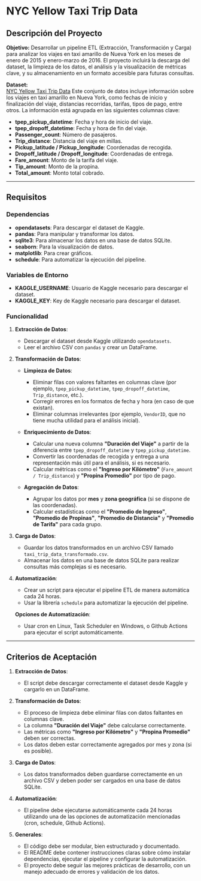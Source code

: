 # NYC Yellow Taxi Trip Data

## Descripción del Proyecto

**Objetivo:**
Desarrollar un pipeline ETL (Extracción, Transformación y Carga) para analizar los viajes en taxi amarillo de Nueva York en los meses de enero de 2015 y enero-marzo de 2016. El proyecto incluirá la descarga del dataset, la limpieza de los datos, el análisis y la visualización de métricas clave, y su almacenamiento en un formato accesible para futuras consultas.

**Dataset:**  
[NYC Yellow Taxi Trip Data](https://www.kaggle.com/datasets/elemento/nyc-yellow-taxi-trip-data)
Este conjunto de datos incluye información sobre los viajes en taxi amarillo en Nueva York, como fechas de inicio y finalización del viaje, distancias recorridas, tarifas, tipos de pago, entre otros. La información está agrupada en las siguientes columnas clave:
- **tpep_pickup_datetime**: Fecha y hora de inicio del viaje.
- **tpep_dropoff_datetime**: Fecha y hora de fin del viaje.
- **Passenger_count**: Número de pasajeros.
- **Trip_distance**: Distancia del viaje en millas.
- **Pickup_latitude / Pickup_longitude**: Coordenadas de recogida.
- **Dropoff_latitude / Dropoff_longitude**: Coordenadas de entrega.
- **Fare_amount**: Monto de la tarifa del viaje.
- **Tip_amount**: Monto de la propina.
- **Total_amount**: Monto total cobrado.

---

## Requisitos

### Dependencias
- **opendatasets**: Para descargar el dataset de Kaggle.
- **pandas**: Para manipular y transformar los datos.
- **sqlite3**: Para almacenar los datos en una base de datos SQLite.
- **seaborn**: Para la visualización de datos.
- **matplotlib**: Para crear gráficos.
- **schedule**: Para automatizar la ejecución del pipeline.

### Variables de Entorno
- **KAGGLE_USERNAME**: Usuario de Kaggle necesario para descargar el dataset.
- **KAGGLE_KEY**: Key de Kaggle necesario para descargar el dataset.

### Funcionalidad

1. **Extracción de Datos**:
   - Descargar el dataset desde Kaggle utilizando `opendatasets`.
   - Leer el archivo CSV con `pandas` y crear un DataFrame.

2. **Transformación de Datos**:

   - **Limpieza de Datos**:
     - Eliminar filas con valores faltantes en columnas clave (por ejemplo, `tpep_pickup_datetime`, `tpep_dropoff_datetime`, `Trip_distance`, etc.).
     - Corregir errores en los formatos de fecha y hora (en caso de que existan).
     - Eliminar columnas irrelevantes (por ejemplo, `VendorID`, que no tiene mucha utilidad para el análisis inicial).

   - **Enriquecimiento de Datos**:
     - Calcular una nueva columna **"Duración del Viaje"** a partir de la diferencia entre `tpep_dropoff_datetime` y `tpep_pickup_datetime`.
     - Convertir las coordenadas de recogida y entrega a una representación más útil para el análisis, si es necesario.
     - Calcular métricas como el **"Ingreso por Kilómetro"** (`Fare_amount / Trip_distance`) y **"Propina Promedio"** por tipo de pago.
   
   - **Agregación de Datos**:
     - Agrupar los datos por **mes** y **zona geográfica** (si se dispone de las coordenadas).
     - Calcular estadísticas como el **"Promedio de Ingreso"**, **"Promedio de Propinas"**, **"Promedio de Distancia"** y **"Promedio de Tarifa"** para cada grupo.

3. **Carga de Datos**:
   - Guardar los datos transformados en un archivo CSV llamado `taxi_trip_data_transformado.csv`.
   - Almacenar los datos en una base de datos SQLite para realizar consultas más complejas si es necesario.

4. **Automatización**:
   - Crear un script para ejecutar el pipeline ETL de manera automática cada 24 horas.
   - Usar la librería `schedule` para automatizar la ejecución del pipeline.
   
   **Opciones de Automatización**:
   - Usar cron en Linux, Task Scheduler en Windows, o Github Actions para ejecutar el script automáticamente.

---

## Criterios de Aceptación

1. **Extracción de Datos**:
   - El script debe descargar correctamente el dataset desde Kaggle y cargarlo en un DataFrame.
   
2. **Transformación de Datos**:
   - El proceso de limpieza debe eliminar filas con datos faltantes en columnas clave.
   - La columna **"Duración del Viaje"** debe calcularse correctamente.
   - Las métricas como **"Ingreso por Kilómetro"** y **"Propina Promedio"** deben ser correctas.
   - Los datos deben estar correctamente agregados por mes y zona (si es posible).

3. **Carga de Datos**:
   - Los datos transformados deben guardarse correctamente en un archivo CSV y deben poder ser cargados en una base de datos SQLite.

4. **Automatización**:
   - El pipeline debe ejecutarse automáticamente cada 24 horas utilizando una de las opciones de automatización mencionadas (cron, schedule, Github Actions).

5. **Generales**:
   - El código debe ser modular, bien estructurado y documentado.
   - El README debe contener instrucciones claras sobre cómo instalar dependencias, ejecutar el pipeline y configurar la automatización.
   - El proyecto debe seguir las mejores prácticas de desarrollo, con un manejo adecuado de errores y validación de los datos.
